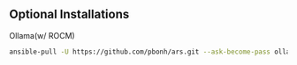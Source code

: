## Optional Installations

Ollama(w/ ROCM)
```bash
ansible-pull -U https://github.com/pbonh/ars.git --ask-become-pass ollama.yml -e "{rocm_support: true}"
```
